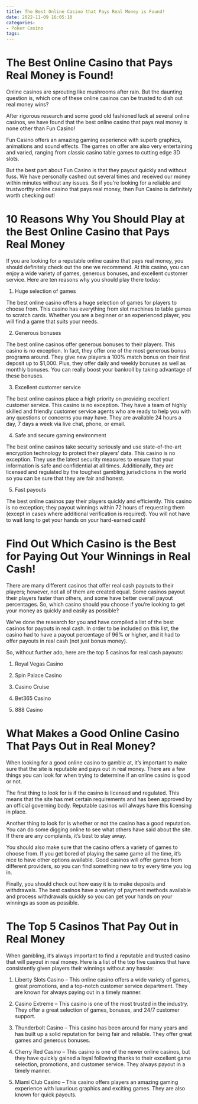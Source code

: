 ```yaml
---
title: The Best Online Casino that Pays Real Money is Found!
date: 2022-11-09 16:05:10
categories:
- Poker Casino
tags:
---
```



#  The Best Online Casino that Pays Real Money is Found!



Online casinos are sprouting like mushrooms after rain. But the daunting question is, which one of these online casinos can be trusted to dish out real money wins? 

After rigorous research and some good old fashioned luck at several online casinos, we have found that the best online casino that pays real money is none other than Fun Casino! 

Fun Casino offers an amazing gaming experience with superb graphics, animations and sound effects. The games on offer are also very entertaining and varied, ranging from classic casino table games to cutting edge 3D slots. 

But the best part about Fun Casino is that they payout quickly and without fuss. We have personally cashed out several times and received our money within minutes without any issues. So if you're looking for a reliable and trustworthy online casino that pays real money, then Fun Casino is definitely worth checking out!

#  10 Reasons Why You Should Play at the Best Online Casino that Pays Real Money

If you are looking for a reputable online casino that pays real money, you should definitely check out the one we recommend. At this casino, you can enjoy a wide variety of games, generous bonuses, and excellent customer service. Here are ten reasons why you should play there today:

1. Huge selection of games

The best online casino offers a huge selection of games for players to choose from. This casino has everything from slot machines to table games to scratch cards. Whether you are a beginner or an experienced player, you will find a game that suits your needs.

2. Generous bonuses

The best online casinos offer generous bonuses to their players. This casino is no exception. In fact, they offer one of the most generous bonus programs around. They give new players a 100% match bonus on their first deposit up to $1,000. Plus, they offer daily and weekly bonuses as well as monthly bonuses. You can really boost your bankroll by taking advantage of these bonuses.

3. Excellent customer service

The best online casinos place a high priority on providing excellent customer service. This casino is no exception. They have a team of highly skilled and friendly customer service agents who are ready to help you with any questions or concerns you may have. They are available 24 hours a day, 7 days a week via live chat, phone, or email.

4. Safe and secure gaming environment

The best online casinos take security seriously and use state-of-the-art encryption technology to protect their players’ data. This casino is no exception. They use the latest security measures to ensure that your information is safe and confidential at all times. Additionally, they are licensed and regulated by the toughest gambling jurisdictions in the world so you can be sure that they are fair and honest.

5. Fast payouts

The best online casinos pay their players quickly and efficiently. This casino is no exception; they payout winnings within 72 hours of requesting them (except in cases where additional verification is required). You will not have to wait long to get your hands on your hard-earned cash!

#  Find Out Which Casino is the Best for Paying Out Your Winnings in Real Cash!

There are many different casinos that offer real cash payouts to their players; however, not all of them are created equal. Some casinos payout their players faster than others, and some have better overall payout percentages. So, which casino should you choose if you’re looking to get your money as quickly and easily as possible?

We’ve done the research for you and have compiled a list of the best casinos for payouts in real cash. In order to be included on this list, the casino had to have a payout percentage of 96% or higher, and it had to offer payouts in real cash (not just bonus money).

So, without further ado, here are the top 5 casinos for real cash payouts:

1. Royal Vegas Casino

2. Spin Palace Casino

3. Casino Cruise

4. Bet365 Casino
5. 888 Casino

#  What Makes a Good Online Casino That Pays Out in Real Money?

When looking for a good online casino to gamble at, it’s important to make sure that the site is reputable and pays out in real money. There are a few things you can look for when trying to determine if an online casino is good or not.

The first thing to look for is if the casino is licensed and regulated. This means that the site has met certain requirements and has been approved by an official governing body. Reputable casinos will always have this licensing in place.

Another thing to look for is whether or not the casino has a good reputation. You can do some digging online to see what others have said about the site. If there are any complaints, it’s best to stay away.

You should also make sure that the casino offers a variety of games to choose from. If you get bored of playing the same game all the time, it’s nice to have other options available. Good casinos will offer games from different providers, so you can find something new to try every time you log in.

Finally, you should check out how easy it is to make deposits and withdrawals. The best casinos have a variety of payment methods available and process withdrawals quickly so you can get your hands on your winnings as soon as possible.

#  The Top 5 Casinos That Pay Out in Real Money

When gambling, it’s always important to find a reputable and trusted casino that will payout in real money. Here is a list of the top five casinos that have consistently given players their winnings without any hassle:

1) Liberty Slots Casino – This online casino offers a wide variety of games, great promotions, and a top-notch customer service department. They are known for always paying out in a timely manner.

2) Casino Extreme – This casino is one of the most trusted in the industry. They offer a great selection of games, bonuses, and 24/7 customer support.

3) Thunderbolt Casino – This casino has been around for many years and has built up a solid reputation for being fair and reliable. They offer great games and generous bonuses.

4) Cherry Red Casino – This casino is one of the newer online casinos, but they have quickly gained a loyal following thanks to their excellent game selection, promotions, and customer service. They always payout in a timely manner.

5) Miami Club Casino – This casino offers players an amazing gaming experience with luxurious graphics and exciting games. They are also known for quick payouts.